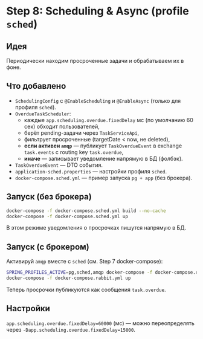 # Step 8: Scheduling & Async (profile `sched`)

## Идея
Периодически находим просроченные задачи и обрабатываем их в фоне.

## Что добавлено
- `SchedulingConfig` с `@EnableScheduling` и `@EnableAsync` (только для профиля `sched`).
- `OverdueTaskScheduler`:
  - каждые `app.scheduling.overdue.fixedDelay` мс (по умолчанию 60 сек) обходит пользователей,
  - берёт pending-задачи через `TaskServiceApi`,
  - фильтрует просроченные (targetDate < now, не deleted),
  - **если активен `amqp`** — публикует `TaskOverdueEvent` в exchange `task.events` с routing key `task.overdue`,
  - **иначе** — записывает уведомление напрямую в БД (фолбэк).
- `TaskOverdueEvent` — DTO события.
- `application-sched.properties` — настройки профиля `sched`.
- `docker-compose.sched.yml` — пример запуска `pg + app` (без брокера).

## Запуск (без брокера)
```bash
docker-compose -f docker-compose.sched.yml build --no-cache
docker-compose -f docker-compose.sched.yml up
```
В этом режиме уведомления о просрочках пишутся напрямую в БД.

## Запуск (с брокером)
Активируй `amqp` вместе с `sched` (см. Step 7 docker-compose):
```bash
SPRING_PROFILES_ACTIVE=pg,sched,amqp docker-compose -f docker-compose.rabbit.yml build --no-cache
docker-compose -f docker-compose.rabbit.yml up
```
Теперь просрочки публикуются как сообщения `task.overdue`.

## Настройки
`app.scheduling.overdue.fixedDelay=60000` (мс) — можно переопределять через `-Dapp.scheduling.overdue.fixedDelay=15000`.
